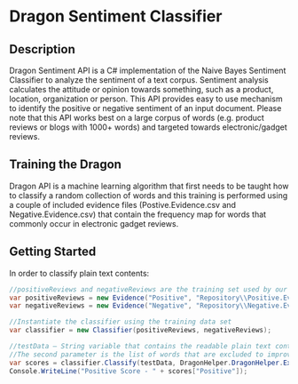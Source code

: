 Dragon Sentiment Classifier
===========================




Description
----------------------

Dragon Sentiment API is a C# implementation of the Naive Bayes Sentiment Classifier to analyze the sentiment of a text corpus. Sentiment analysis calculates the attitude or opinion towards something, such as a product, location, organization or person.
This API provides easy to use mechanism to identify the positive or negative sentiment of an input document. Please note that this API works best on a large corpus of words (e.g. product reviews or blogs with 1000+ words) and targeted towards electronic/gadget reviews.


Training the Dragon
----------------------

Dragon API is a machine learning algorithm that first needs to be taught how to classify a random collection of words and this training is performed using a couple of included evidence files (Postive.Evidence.csv and Negative.Evidence.csv) that contain the frequency map for words that commonly occur in electronic gadget reviews.

Getting Started
----------------------

In order to classify plain text contents:

```c#
//positiveReviews and negativeReviews are the training set used by our Dragon Classigfier
var positiveReviews = new Evidence("Positive", "Repository\\Positive.Evidence.csv");
var negativeReviews = new Evidence("Negative", "Repository\\Negative.Evidence.csv");

//Instantiate the classifier using the training data set
var classifier = new Classifier(positiveReviews, negativeReviews);

//testData – String variable that contains the readable plain text contents of the document that needs to be classified (Strictly no HTML)
//The second parameter is the list of words that are excluded to improve classification performance
var scores = classifier.Classify(testData, DragonHelper.DragonHelper.ExcludeList);
Console.WriteLine("Positive Score - " + scores["Positive"]);
```
